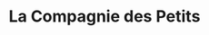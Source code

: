 ---
title: "La Compagnie des Petits"
url: /faches-thumesnil/la-compagnie-des-petits/
shop: Kleidung
---